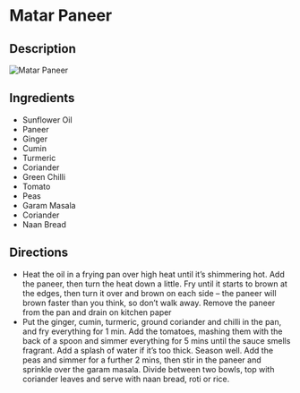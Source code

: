 # Matar Paneer

## Description
![Matar Paneer](https://www.themealdb.com/images/media/meals/xxpqsy1511452222.jpg "Matar Paneer")

## Ingredients
- Sunflower Oil
- Paneer
- Ginger
- Cumin
- Turmeric
- Coriander
- Green Chilli
- Tomato
- Peas
- Garam Masala
- Coriander
- Naan Bread

## Directions
- Heat the oil in a frying pan over high heat until it’s shimmering hot. Add the paneer, then turn the heat down a little. Fry until it starts to brown at the edges, then turn it over and brown on each side – the paneer will brown faster than you think, so don’t walk away. Remove the paneer from the pan and drain on kitchen paper
- Put the ginger, cumin, turmeric, ground coriander and chilli in the pan, and fry everything for 1 min. Add the tomatoes, mashing them with the back of a spoon and simmer everything for 5 mins until the sauce smells fragrant. Add a splash of water if it’s too thick. Season well. Add the peas and simmer for a further 2 mins, then stir in the paneer and sprinkle over the garam masala. Divide between two bowls, top with coriander leaves and serve with naan bread, roti or rice.
